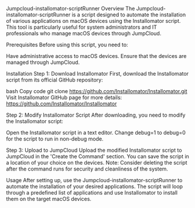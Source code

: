 Jumpcloud-installomator-scriptRunner
Overview
The Jumpcloud-installomator-scriptRunner is a script designed to automate the installation of various applications on macOS devices using the Installomator script. This tool is particularly useful for system administrators and IT professionals who manage macOS devices through JumpCloud.

Prerequisites
Before using this script, you need to:

Have administrative access to macOS devices.
Ensure that the devices are managed through JumpCloud.

Installation
Step 1: Download Installomator
First, download the Installomator script from its official GitHub repository:

bash
Copy code
git clone https://github.com/Installomator/Installomator.git
Visit Installomator GitHub page for more details: https://github.com/Installomator/Installomator

Step 2: Modify Installomator Script
After downloading, you need to modify the Installomator script:

Open the Installomator script in a text editor.
Change debug=1 to debug=0 for the script to run in non-debug mode.

Step 3: Upload to JumpCloud
Upload the modified Installomator script to JumpCloud in the 'Create the Command' section.
You can save the script in a location of your choice on the devices.
Note: Consider deleting the script after the command runs for security and cleanliness of the system.

Usage
After setting up, use the Jumpcloud-installomator-scriptRunner to automate the installation of your desired applications. The script will loop through a predefined list of applications and use Installomator to install them on the target macOS devices.
